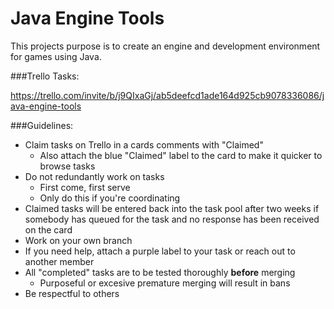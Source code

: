 # Java Engine Tools

This projects purpose is to create an engine and development environment for games using Java.

###Trello Tasks:

https://trello.com/invite/b/j9QIxaGj/ab5deefcd1ade164d925cb9078336086/java-engine-tools

###Guidelines:

- Claim tasks on Trello in a cards comments with "Claimed"
	* Also attach the blue "Claimed" label to the card to make it quicker to browse tasks
- Do not redundantly work on tasks
	* First come, first serve
	* Only do this if you're coordinating
- Claimed tasks will be entered back into the task pool after two weeks if somebody has queued for the task and no response has been received on the card
- Work on your own branch
- If you need help, attach a purple label to your task or reach out to another member
- All "completed" tasks are to be tested thoroughly **before** merging
	* Purposeful or excesive premature merging will result in bans
- Be respectful to others